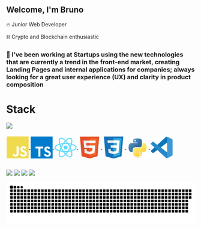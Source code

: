 ## Welcome, I'm Bruno
<div> 
 🔥 Junior Web Developer 

 ⛓️ Crypto and Blockchain enthusiastic

 ### 🧩 I’ve been working at Startups using the new technologies that are currently a trend in the front-end market, creating Landing Pages and internal applications for companies; always looking for a great user experience (UX) and clarity in product composition 
</div>


 
 # Stack
  <div>
  <a href="https://github.com/brunolbahiense">
  <img height="180em" src="https://github-readme-stats.vercel.app/api/top-langs/?username=brunolbahiense&layout=compact&langs_count=7&theme=dracula"/>
</div>
 
<div style="display: inline_block"><br>
  <img align="center" alt="Bluis-Js" height="60" width="60" src="https://raw.githubusercontent.com/devicons/devicon/master/icons/javascript/javascript-plain.svg">
  <img align="center" alt="Bluis-Ts" height="60" width="60" src="https://raw.githubusercontent.com/devicons/devicon/master/icons/typescript/typescript-plain.svg">
  <img align="center" alt="Bluis-React" height="60" width="60" src="https://raw.githubusercontent.com/devicons/devicon/master/icons/react/react-original.svg">
  <img align="center" alt="Bluis-HTML" height="60" width="60" src="https://raw.githubusercontent.com/devicons/devicon/master/icons/html5/html5-original.svg">
  <img align="center" alt="Bluis-CSS" height="60" width="60" src="https://raw.githubusercontent.com/devicons/devicon/master/icons/css3/css3-original.svg">
  <img align="center" alt="Bluis-Python" height="60" width="60" src="https://raw.githubusercontent.com/devicons/devicon/master/icons/python/python-original.svg">
  <img align="center" alt="Bluis-VS" height="60" width="60" src="https://raw.githubusercontent.com/devicons/devicon/master/icons/vscode/vscode-original.svg">
</div>

  ##

<div>
  <a href="https://instagram.com/brunolbahiense" target="_blank"><img src="https://img.shields.io/badge/-Instagram-%23E4405F?style=for-the-badge&logo=instagram&logoColor=white" target="_blank"></a>
 	<a href="https://www.twitch.tv/biuis" target="_blank"><img src="https://img.shields.io/badge/Twitch-9146FF?style=for-the-badge&logo=twitch&logoColor=white" target="_blank"></a>
  <a href = "mailto:brunoluisbahiense@gmail.com"><img src="https://img.shields.io/badge/-Gmail-%23333?style=for-the-badge&logo=gmail&logoColor=white" target="_blank"></a>
  <a href="https://www.linkedin.com/in/bruno-luis-bahiense-73385a119/" target="_blank"><img src="https://img.shields.io/badge/-LinkedIn-%230077B5?style=for-the-badge&logo=linkedin&logoColor=white" target="_blank"></a>

  ![Snake animation](https://github.com/brunolbahiense/brunolbahiense/blob/output/github-contribution-grid-snake.svg)

</div>
